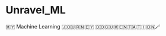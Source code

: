 # Unravel_ML
​🇲​​🇾​ ​Machine Learning  ​🇯​​🇴​​🇺​​🇷​​🇳​​🇪​​🇾​ ​🇩​​🇴​​🇨​​🇺​​🇲​​🇪​​🇳​​🇹​​🇦​​🇹​​🇮​​🇴​​🇳​🪄
